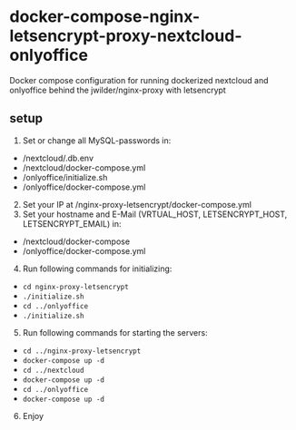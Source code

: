 # docker-compose-nginx-letsencrypt-proxy-nextcloud-onlyoffice
Docker compose configuration for running dockerized nextcloud and onlyoffice behind the jwilder/nginx-proxy with letsencrypt

## setup
1. Set or change all MySQL-passwords in:
  - /nextcloud/.db.env
  - /nextcloud/docker-compose.yml
  - /onlyoffice/initialize.sh
  - /onlyoffice/docker-compose.yml
2. Set your IP at /nginx-proxy-letsencrypt/docker-compose.yml
3. Set your hostname and E-Mail (VRTUAL_HOST, LETSENCRYPT_HOST, LETSENCRYPT_EMAIL) in:
  - /nextcloud/docker-compose
  - /onlyoffice/docker-compose.yml
4. Run following commands for initializing:
  - `cd nginx-proxy-letsencrypt`
  - `./initialize.sh`
  - `cd ../onlyoffice`
  - `./initialize.sh`
5. Run following commands for starting the servers:
  - `cd ../nginx-proxy-letsencrypt`
  - `docker-compose up -d`
  - `cd ../nextcloud`
  - `docker-compose up -d`
  - `cd ../onlyoffice`
  - `docker-compose up -d`
6. Enjoy
